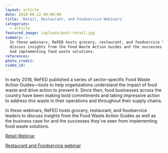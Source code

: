 ```yaml
---
layout: article
date: 2018-08-22 00:00:00
title: 'Retail, Restaurant, and Foodservice Webinars'
categories:
  - article
featured_image: /uploads/post-retail.jpg
summary: >-
  In these webinars, ReFED hosts grocery, restaurant, and foodservice leaders to
  discuss insights from the Food Waste Action Guides and the successes they've
  had implementing food waste solutions.
references:
photo_credit:
video_id:
---
```


In early 2018, ReFED published a series of sector-specific Food Waste Action Guides—tools to help organizations understand the impact of food waste and drive action to prevent it. Since then, food businesses across the country have been making bold commitments and taking impressive action to address this waste in their operations and throughout their supply chains.

In these webinars, ReFED hosts grocery, restaurant, and foodservice leaders to discuss insights from the Food Waste Action Guides as well as the business case for and the successes they've seen from implementing food waste solutions. 

[Retail Webinar](https://www.youtube.com/watch?v=m6rvFE4tz1Q&amp;feature=youtu.be)

[Restaurant and Foodservice webinar](https://www.youtube.com/watch?v=DSklCF109bY&amp;feature=youtu.be)